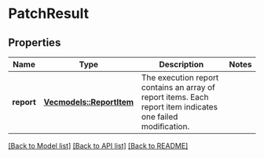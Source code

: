 # PatchResult

## Properties
Name | Type | Description | Notes
------------ | ------------- | ------------- | -------------
**report** | [**Vec<models::ReportItem>**](ReportItem.md) | The execution report contains an array of report items. Each report item indicates one  failed modification.  | 

[[Back to Model list]](../README.md#documentation-for-models) [[Back to API list]](../README.md#documentation-for-api-endpoints) [[Back to README]](../README.md)


